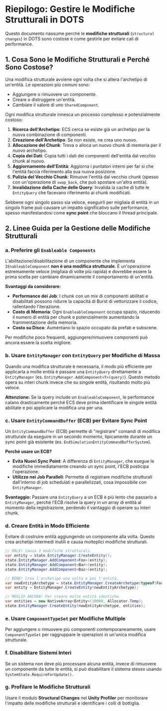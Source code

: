 # Riepilogo: Gestire le Modifiche Strutturali in DOTS

Questo documento riassume perché le **modifiche strutturali** (`structural changes`) in DOTS sono costose e come gestirle per evitare cali di performance.

## 1. Cosa Sono le Modifiche Strutturali e Perché Sono Costose?

Una modifica strutturale avviene ogni volta che si altera l'archetipo di un'entità. Le operazioni più comuni sono:

- Aggiungere o rimuovere un componente.
- Creare o distruggere un'entità.
- Cambiare il valore di uno `SharedComponent`.

Ogni modifica strutturale innesca un processo complesso e potenzialmente costoso:

1. **Ricerca dell'Archetipo**: ECS cerca se esiste già un archetipo per la nuova combinazione di componenti.
2. **Creazione dell'Archetipo**: Se non esiste, ne crea uno nuovo.
3. **Allocazione del Chunk**: Trova o alloca un nuovo chunk di memoria per il nuovo archetipo.
4. **Copia dei Dati**: Copia tutti i dati dei componenti dell'entità dal vecchio chunk al nuovo.
5. **Aggiornamento dell'Entità**: Aggiorna i puntatori interni per far sì che l'entità faccia riferimento alla sua nuova posizione.
6. **Pulizia del Vecchio Chunk**: Rimuove l'entità dal vecchio chunk (spesso con un'operazione di `swap_back`, che può spostare un'altra entità).
7. **Invalidazione della Cache delle Query**: Invalida la cache di tutte le `EntityQuery` che facevano riferimento ai chunk modificati.

Sebbene ogni singolo passo sia veloce, eseguirli per migliaia di entità in un singolo frame può causare un impatto significativo sulle performance, spesso manifestandosi come **sync point** che bloccano il thread principale.

## 2. Linee Guida per la Gestione delle Modifiche Strutturali

### a. Preferire gli `Enableable Components`

L'abilitazione/disabilitazione di un componente che implementa `IEnableableComponent` **non è una modifica strutturale**. È un'operazione estremamente veloce (migliaia di volte più rapida) e dovrebbe essere la prima scelta per cambiare dinamicamente il comportamento di un'entità.

**Svantaggi da considerare:**

- **Performance dei Job**: I chunk con un mix di componenti abilitati e disabilitati possono ridurre la capacità di Burst di vettorizzare il codice, rallentando l'iterazione.
- **Costo di Memoria**: Ogni `EnableableComponent` occupa spazio, riducendo il numero di entità per chunk e potenzialmente aumentando la frammentazione della memoria.
- **Costo su Disco**: Aumentano lo spazio occupato da prefab e subscene.

Per modifiche poco frequenti, aggiungere/rimuovere componenti può ancora essere la scelta migliore.

### b. Usare `EntityManager` con `EntityQuery` per Modifiche di Massa

Quando una modifica strutturale è necessaria, il modo più efficiente per applicarla a molte entità è passare una `EntityQuery` direttamente a `EntityManager` (es. `EntityManager.AddComponent<T>(query)`). Questo metodo opera su interi chunk invece che su singole entità, risultando molto più veloce.

**Attenzione:** Se la query include un `EnableableComponent`, le performance calano drasticamente perché ECS deve prima identificare le singole entità abilitate e poi applicare la modifica una per una.

### c. Usare `EntityCommandBuffer` (ECB) per Evitare Sync Point

Un `EntityCommandBuffer` (ECB) permette di "registrare" comandi di modifica strutturale da eseguire in un secondo momento, tipicamente durante un sync point già esistente (es. `EndSimulationEntityCommandBufferSystem`).

**Perché usare un ECB?**

- **Evita Nuovi Sync Point**: A differenza di `EntityManager`, che esegue le modifiche immediatamente creando un sync point, l'ECB posticipa l'operazione.
- **Utilizzo nei Job Paralleli**: Permette di registrare modifiche strutturali dall'interno di job schedulati e parallelizzati, cosa impossibile con `EntityManager`.

**Svantaggio:** Passare una `EntityQuery` a un ECB è più lento che passarlo a `EntityManager`, perché l'ECB risolve la query in un array di entità al momento della registrazione, perdendo il vantaggio di operare su interi chunk.

### d. Creare Entità in Modo Efficiente

Evitare di costruire entità aggiungendo un componente alla volta. Questo crea archetipi intermedi inutili e causa molteplici modifiche strutturali.

```csharp
// MALE! Causa 3 modifiche strutturali.
var entity = state.EntityManager.CreateEntity();
state.EntityManager.AddComponent<Foo>(entity);
state.EntityManager.AddComponent<Bar>(entity);
state.EntityManager.AddComponent<Baz>(entity);  

// BENE! Crea l'archetipo una volta e poi l'entità.
var newEntityArchetype = state.EntityManager.CreateArchetype(typeof(Foo), typeof(Bar), typeof(Baz));  
var entity = EntityManager.CreateEntity(newEntityArchetype);

// MEGLIO ANCORA! Per creare molte entità identiche.
var entities = new NativeArray<Entity>(10000, Allocator.Temp);
state.EntityManager.CreateEntity(newEntityArchetype, entities);
```

### e. Usare `ComponentTypeSet` per Modifiche Multiple

Per aggiungere o rimuovere più componenti contemporaneamente, usare `ComponentTypeSet` per raggruppare le operazioni in un'unica modifica strutturale.

### f. Disabilitare Sistemi Interi

Se un sistema non deve più processare alcuna entità, invece di rimuovere un componente da tutte le entità, si può disabilitare il sistema stesso usando `SystemState.RequireForUpdate()`.

### g. Profilare le Modifiche Strutturali

Usare il modulo **Structural Changes** nel **Unity Profiler** per monitorare l'impatto delle modifiche strutturali e identificare i colli di bottiglia.
